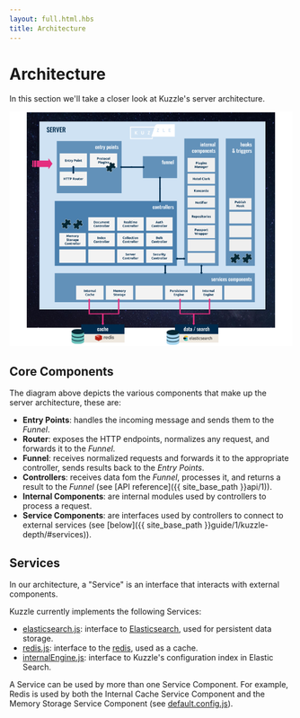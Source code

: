 ```yaml
---
layout: full.html.hbs
title: Architecture
---
```


# Architecture

In this section we'll take a closer look at Kuzzle's server architecture.

![archi_core](Kuzzle_Server_Architecture.png)
 
## Core Components

The diagram above depicts the various components that make up the server architecture, these are:

* **Entry Points**: handles the incoming message and sends them to the *Funnel*.
* **Router**: exposes the HTTP endpoints, normalizes any request, and forwards it to the *Funnel*.
* **Funnel**: receives normalized requests and forwards it to the appropriate controller, sends results back to the *Entry Points*.
* **Controllers**: receives data fom the *Funnel*, processes it, and returns a result to the *Funnel* (see [API reference]({{ site_base_path }}api/1)).
* **Internal Components**: are internal modules used by controllers to process a request.
* **Service Components**: are interfaces used by controllers to connect to external services (see [below]({{ site_base_path }}guide/1/kuzzle-depth/#services)).

## Services

In our architecture, a "Service" is an interface that interacts with external components.

Kuzzle currently implements the following Services:

* [elasticsearch.js](https://github.com/kuzzleio/kuzzle/blob/master/lib/services/elasticsearch.js): interface to [Elasticsearch](https://www.elastic.co/products/elasticsearch), used for persistent data storage.
* [redis.js](https://github.com/kuzzleio/kuzzle/blob/master/lib/services/redis.js): interface to the [redis](http://redis.io), used as a cache.
* [internalEngine.js](https://github.com/kuzzleio/kuzzle/blob/master/lib/services/internalEngine/): interface to Kuzzle's configuration index in Elastic Search.


A Service can be used by more than one Service Component. For example, Redis is used by both the Internal Cache Service Component and the Memory Storage Service Component (see [default.config.js](https://github.com/kuzzleio/kuzzle/blob/master/default.config.js)).
